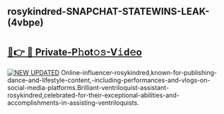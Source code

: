 ## rosykindred-SNAPCHAT-STATEWINS-LEAK-(4vbpe)


# <h2><a href="https://mediaupload.pro?-20M">🔗👉 🔴 Private-P𝚑ot𝚘𝚜-V𝚒d𝚎o</a></h2>

[![NEW UPDATED](https://i.imgur.com/0qMVB7G.gif)](https://mediaupload.pro?-20M)
Online-influencer-rosykindred,known-for-publishing-dance-and-lifestyle-content,-including-performances-and-vlogs-on-social-media-platforms.Brilliant-ventriloquist-assistant-rosykindred,celebrated-for-their-exceptional-abilities-and-accomplishments-in-assisting-ventriloquists.  